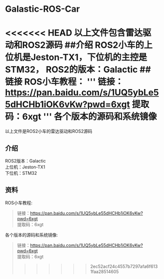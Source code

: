 # Galastic-ROS-Car
<<<<<<< HEAD
以上文件包含雷达驱动和ROS2源码
##介绍
ROS2小车的上位机是Jeston-TX1，下位机的主控是STM32，
ROS2的版本：Galactic
##链接
ROS小车教程：
'''
链接：https://pan.baidu.com/s/1UQ5ybLe55dHCHb1iOK6vKw?pwd=6xgt 
提取码：6xgt
'''
各个版本的源码和系统镜像
=======
以上文件是ROS2小车的雷达驱动和ROS2源码  

## 介绍
ROS2版本：Galactic  
上位机：Jeston-TX1  
下位机：STM32  

## 资料
ROS小车教程:  
> 链接：https://pan.baidu.com/s/1UQ5ybLe55dHCHb1iOK6vKw?pwd=6xgt  
> 提取码：6xgt  

各个版本的源码和系统镜像:  
> 链接：https://pan.baidu.com/s/1UQ5ybLe55dHCHb1iOK6vKw?pwd=6xgt  
> 提取码：6xgt
>>>>>>> 2ec52acf24c4557b7297afa6f6131faa28514605

